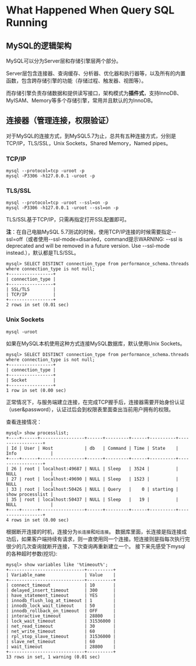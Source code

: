 # What Happened When Query SQL Running

## MySQL的逻辑架构
MySQL可以分为Server层和存储引擎层两个部分。

Server层包含连接器、查询缓存、分析器、优化器和执行器等，以及所有的内置函数，包含跨存储引擎的功能（存储过程、触发器、视图等）。

而存储引擎负责存储数据和提供读写接口，架构模式为**插件式**，支持InnoDB、MyISAM、Memory等多个存储引擎，常用并且默认的为InnoDB。

## 连接器（管理连接，权限验证） 
对于MySQL的连接方式，到MySQL5.7为止，总共有五种连接方式，分别是TCP/IP，TLS/SSL，Unix Sockets，Shared Memory，Named pipes。
### TCP/IP
```
mysql --protocol=tcp -uroot -p
mysql -P3306 -h127.0.0.1 -uroot -p
```
### TLS/SSL
```
mysql --protocol=tcp -uroot --ssl=on -p
mysql -P3306 -h127.0.0.1 -uroot --ssl=on -p
```
TLS/SSL基于TCP/IP，只需再指定打开SSL配置即可。

**注**：在自己电脑MySQL 5.7测试的时候，使用TCP/IP连接的时候需要指定--ssl=off（或者使用--ssl-mode=disanled，command提示WARNING: --ssl is deprecated and will be removed in a future version. Use --ssl-mode instead.），默认都是TLS/SSL。
```
mysql> SELECT DISTINCT connection_type from performance_schema.threads where connection_type is not null;
+-----------------+
| connection_type |
+-----------------+
| SSL/TLS         |
| TCP/IP          |
+-----------------+
2 rows in set (0.01 sec)

```
### Unix Sockets
```
mysql -uroot
```
如果在MySQL本机使用这种方式连接MySQL数据库，默认使用Unix Sockets。
```
mysql> SELECT DISTINCT connection_type from performance_schema.threads where connection_type is not null;
+-----------------+
| connection_type |
+-----------------+
| Socket          |
+-----------------+
1 row in set (0.00 sec)
```

正常情况下，与服务端建立连接，在完成TCP握手后，连接器需要开始身份认证（user&password），认证过后会到权限表里面查出当前用户拥有的权限。

查看连接情况： 
```
mysql> show processlist;
+----+------+-----------------+------+---------+------+----------+------------------+
| Id | User | Host            | db   | Command | Time | State    | Info             |
+----+------+-----------------+------+---------+------+----------+------------------+
| 26 | root | localhost:49687 | NULL | Sleep   | 3524 |          | NULL             |
| 27 | root | localhost:49690 | NULL | Sleep   | 1523 |          | NULL             |
| 33 | root | localhost:50426 | NULL | Query   |    0 | starting | show processlist |
| 35 | root | localhost:50437 | NULL | Sleep   |   19 |          | NULL             |
+----+------+-----------------+------+---------+------+----------+------------------+
4 rows in set (0.00 sec)
```
根据断开连接的时机，连接分为`长连接`和`短连接`。
数据库里面，长连接是指连接成功后，如果客户端持续有请求，则一直使用同一个连接。短连接则是指每次执行完很少的几次查询就断开连接，下次查询再重新建立一个。
接下来先感受下mysql的各种超时参数(挖坑):
```
mysql> show variables like '%timeout%';
+-----------------------------+----------+
| Variable_name               | Value    |
+-----------------------------+----------+
| connect_timeout             | 10       |
| delayed_insert_timeout      | 300      |
| have_statement_timeout      | YES      |
| innodb_flush_log_at_timeout | 1        |
| innodb_lock_wait_timeout    | 50       |
| innodb_rollback_on_timeout  | OFF      |
| interactive_timeout         | 28800    |
| lock_wait_timeout           | 31536000 |
| net_read_timeout            | 30       |
| net_write_timeout           | 60       |
| rpl_stop_slave_timeout      | 31536000 |
| slave_net_timeout           | 60       |
| wait_timeout                | 28800    |
+-----------------------------+----------+
13 rows in set, 1 warning (0.01 sec)
```
